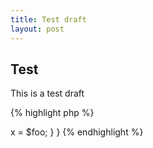 ```yaml
---
title: Test draft
layout: post
---
```


## Test

This is a test draft

{% highlight php %}
<?php
namespace a;
class A
{
    private $x;
    
    public function __construct($foo = 'foo')
    {
        $this->x = $foo;
    }
}
{% endhighlight %}
